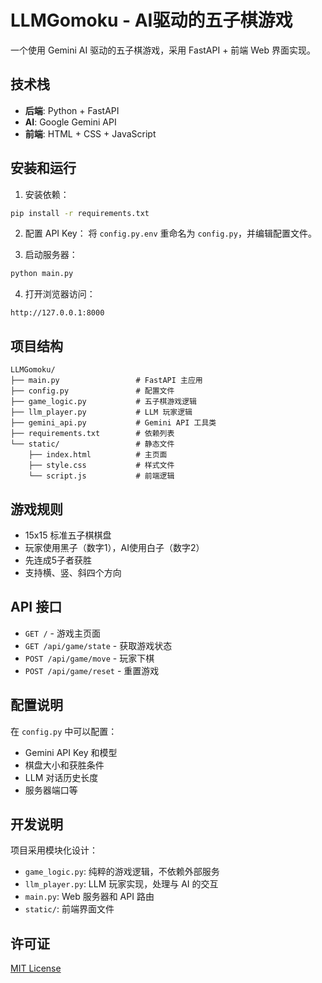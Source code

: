 # LLMGomoku - AI驱动的五子棋游戏

一个使用 Gemini AI 驱动的五子棋游戏，采用 FastAPI + 前端 Web 界面实现。

## 技术栈

- **后端**: Python + FastAPI
- **AI**: Google Gemini API
- **前端**: HTML + CSS + JavaScript

## 安装和运行

1. 安装依赖：
```bash
pip install -r requirements.txt
```

2. 配置 API Key：
将 `config.py.env` 重命名为 `config.py`，并编辑配置文件。

3. 启动服务器：
```bash
python main.py
```

4. 打开浏览器访问：
```
http://127.0.0.1:8000
```

## 项目结构

```
LLMGomoku/
├── main.py                 # FastAPI 主应用
├── config.py               # 配置文件
├── game_logic.py           # 五子棋游戏逻辑
├── llm_player.py           # LLM 玩家逻辑
├── gemini_api.py           # Gemini API 工具类
├── requirements.txt        # 依赖列表
└── static/                 # 静态文件
    ├── index.html          # 主页面
    ├── style.css           # 样式文件
    └── script.js           # 前端逻辑
```

## 游戏规则

- 15x15 标准五子棋棋盘
- 玩家使用黑子（数字1），AI使用白子（数字2）
- 先连成5子者获胜
- 支持横、竖、斜四个方向

## API 接口

- `GET /` - 游戏主页面
- `GET /api/game/state` - 获取游戏状态
- `POST /api/game/move` - 玩家下棋
- `POST /api/game/reset` - 重置游戏

## 配置说明

在 `config.py` 中可以配置：
- Gemini API Key 和模型
- 棋盘大小和获胜条件
- LLM 对话历史长度
- 服务器端口等

## 开发说明

项目采用模块化设计：
- `game_logic.py`: 纯粹的游戏逻辑，不依赖外部服务
- `llm_player.py`: LLM 玩家实现，处理与 AI 的交互
- `main.py`: Web 服务器和 API 路由
- `static/`: 前端界面文件

## 许可证

[MIT License](LICENSE)

